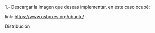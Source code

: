 
1.- Descargar la imagen que deseas implementar, en este caso ocupé:

  link: https://www.osboxes.org/ubuntu/ 
  
  Distribución 
  
